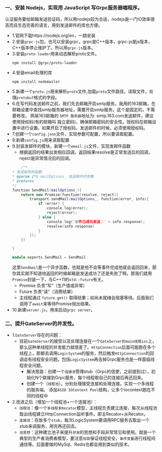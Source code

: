 ### 一、安装 Nodejs，实现用 JavaScript 写Grpc服务器端程序。
认证服务要给邮箱发送验证码，所以用nodejs较为合适，nodejs是一门IO效率很高而且生态完善的语言，用到发送邮件的库也方便。
- 1.官网下载https://nodejs.org/en，一路安装
- 2.安装`grpc-js`包，也可以安装grpc，grpc是C++版本，grpc-js是js版本，C++版本停止维护了。所以用`grpc-js`版本。
- 3.安装`proto-loader`用来动态解析proto文件。
    ```
    npm install @grpc/proto-loader
    ````
- 4.安装email处理的库
    ```
    npm install nodemailer
    ````
- 5.新建一个`proto.js`用来解析`proto`文件,加载`proto`文件路径，读取文件，处理`protobuf`格式的字段。
- 6.在写代码发送邮件之前，我们先去邮箱开启smtp服务。我用的163邮箱，在邮箱设置中查找smtp服务器地址，需要开启smtp服务。这个是固定的，不需要修改。
网易163邮箱的 `SMTP 服务器`地址为: smtp.163.com发送邮件，建议使用授权码(有的邮箱叫 独立密码)，确保邮箱密码的安全性。授权码在邮箱设置中进行设置。如果开启了授权码，发送邮件的时候，必须使用授权码。
- 7.创建一个`config.json`文件，实现参数可配置，所以要读取配置。
- 8.新建`config.js`用来读取配置
- 9.封装发邮件的模块，新建一个`email.js`文件，实现发邮件函数
    - 根据返回的结果出发相应回调，返回结果resolve是正常发送后的回调，reject是异常情况后的回调。
    ```cpp
        /**
    * 发送邮件的函数
    * @param {*} mailOptions_ 发送邮件的参数
    * @returns 
    */
    function SendMail(mailOptions_){
        return new Promise(function(resolve, reject){
            transport.sendMail(mailOptions_, function(error, info){
                if (error) {
                    console.log(error);
                    reject(error);
                } else {
                    console.log('邮件已成功发送：' + info.response);
                    resolve(info.response)
                }
            });
        })
    
    }

    module.exports.SendMail = SendMail
    ```
    这里`Sendmail`是一个异步函数，也就是他不会等事件完成他就会返回回来，那你其实就不知道他返回的时候邮箱是发送成功了还是失败了啊。那我们就用`Promise`封装一下，与C++11的`std::future`有关。
    - Promise 负责“写”（生产值或异常）
    - Future  负责“读”（消费结果）
    - 主线程通过 `future.get()` 取得结果；如尚未就绪会阻塞等待。后面我们调用了`await`来等待Promise抛出结果。
- 10.新建`server.js`，用来启动`grpc server`。

### 二、提升GateServer的并发性。
- 1.`GateServer`存在的问题：
    - 目前`GateServer`的接受以及处理连接在一个`GateServer的main线程ioc`上，那么这种单线程的并发能力就很差了。`HttpConnection`后面可能跑在多个线程上，那都去调用`LogicSystem`的服务，然后触发`HttpConnection`的回调会有线程安全问题。包括`LogicSystem`再去掉Grpc服务也是一样面临线程安全问题。
        - 解决思路：创建一个`连接池`管理stub（Grpc的信使，之前提到过），初始化N个联接到Grpc服务，每个线程取自己的连接后再还回来。
        - 创建一个（`线程池`），分别处理接受连接和处理连接。实现一个多线程的服务端。  添加`ASIO IOContext Pool`结构，让多个iocontext跑在不同的线程中
- 2.改进之后（增加一个线程池+一个连接池）：
    - `线程池`：像一个`多线程多Recator`模型，主线程负责建立连接，每次从线程池取出线程建立HttpConnection监听事件。即主Recator+从Recator。
    - `连接池`：存放多个`stub`，每次LogicSystem要调用RPC服务去取出一个stub来调服务，用完再还回去。
    - `池思想`：这种建立池子来提升`并发`的思想和手段非常常见和使用。就是一个典型的生产者消费者模型，要注意`加锁`保证线程安全，`条件变量`进行线程间通信等。后面要做的MySql、Redis也都会用到类似的技术。